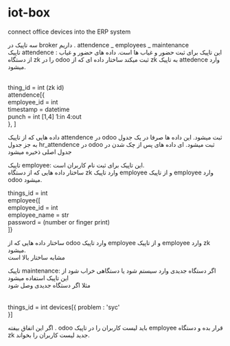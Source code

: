 # iot-box
connect office devices into the ERP system

سه تاپیک در broker داریم . attendence _ employees _ maintenance 
<br />
تاپیک attendence : 
این تاپیک برای ثبت حضور و غیاب ها است. داده های حضور و غیاب از دستگاه zk را در odoo ثبت میکند
ساختار داده ای که از zk به تاپیک attedence وارد میشود. 
<br /><br />


thing_id = int (zk id) <br />
attendence[{  <br />
  employee_id = int  <br />
  timestamp = datetime  <br />
  punch = int [1,4] 1:in 4:out  <br />
}, ]  <br />

داده هایی که از تاپیک attendence  در odoo ثبت میشود. این داده ها صرفا در یک جدول به جز جدول hr_attendence در odoo ثبت میشود.  ای داده های پس از چک شدن در جدول اصلی ذخیره میشود  <br />


تاپیک employee: این تاپیک برای ثبت نام کاربران است.  <br />
ساختار داده هایی که از دستگاه zk وارد تاپیک employee و از تاپیک employee وارد odoo میشود. <br />


things_id = int <br />
employee{[ <br />
  employee_id = int <br />
  employee_name = str <br />
  password = (number or finger print) <br />
]} <br />

ساختار داده هایی که از odoo وارد تاپیک employee و از تاپیک employee وارد zk میشود. <br /> مشابه ساختار بالا است <br /> 



تاپیک maintenance: اگر دستگاه جدیدی وارد سیستم شود یا دستگاهی خراب شود از این تاپیک استفاده میشود <br />
مثلا اگر دستگاه جدیدی وصل شود<br /> 
<br />
<br />
things_id = int 
devices[{ 
  problem : 'syc'  
}]

اگر این اتفاق بیفته . odoo باید لیست کاربران را در تاپیک employee قرار بده و دستگاه zk جدید لیست کاربران را بخواند. 
